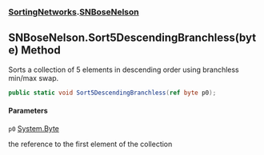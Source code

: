 ### [SortingNetworks](SortingNetworks.md 'SortingNetworks').[SNBoseNelson](SortingNetworks.SNBoseNelson.md 'SortingNetworks.SNBoseNelson')

## SNBoseNelson.Sort5DescendingBranchless(byte) Method

Sorts a collection of 5 elements in descending order using branchless min/max swap.

```csharp
public static void Sort5DescendingBranchless(ref byte p0);
```
#### Parameters

<a name='SortingNetworks.SNBoseNelson.Sort5DescendingBranchless(byte).p0'></a>

`p0` [System.Byte](https://docs.microsoft.com/en-us/dotnet/api/System.Byte 'System.Byte')

the reference to the first element of the collection